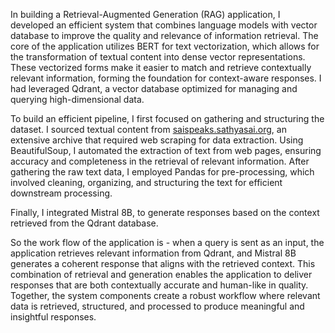In building a Retrieval-Augmented Generation (RAG) application, I developed an efficient system that combines language models with vector database to improve the quality and relevance of information retrieval. The core of the application utilizes BERT for text vectorization, which allows for the transformation of textual content into dense vector representations. These vectorized forms make it easier to match and retrieve contextually relevant information, forming the foundation for context-aware responses. I had leveraged Qdrant, a vector database optimized for managing and querying high-dimensional data.

To build an efficient pipeline, I first focused on gathering and structuring the dataset. I sourced textual content from [saispeaks.sathyasai.org](https://saispeaks.sathyasai.org/), an extensive archive that required web scraping for data extraction. Using BeautifulSoup, I automated the extraction of text from web pages, ensuring accuracy and completeness in the retrieval of relevant information. After gathering the raw text data, I employed Pandas for pre-processing, which involved cleaning, organizing, and structuring the text for efficient downstream processing.

Finally, I integrated Mistral 8B, to generate responses based on the context retrieved from the Qdrant database. 

So the work flow of the application is - when a query is sent as an input, the application retrieves relevant information from Qdrant, and Mistral 8B generates a coherent response that aligns with the retrieved context. This combination of retrieval and generation enables the application to deliver responses that are both contextually accurate and human-like in quality. Together, the system components create a robust workflow where relevant data is retrieved, structured, and processed to produce meaningful and insightful responses.

